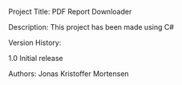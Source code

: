 Project Title: PDF Report Downloader

Description: This project has been made using C#

Version History:

1.0
  Initial release
  
Authors:
  Jonas Kristoffer Mortensen
